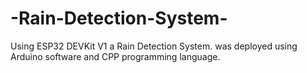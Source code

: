 # -Rain-Detection-System-
Using ESP32 DEVKit V1 a Rain Detection System. was deployed  using Arduino software and CPP programming language.
